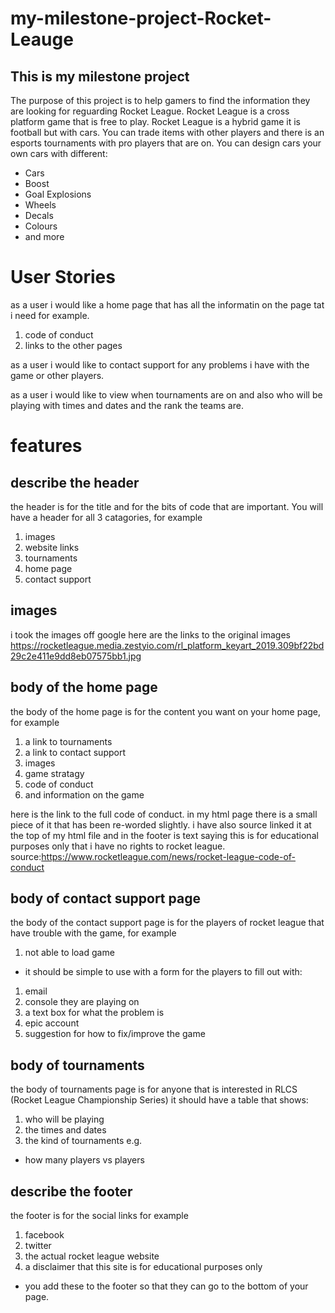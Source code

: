 # my-milestone-project-Rocket-Leauge
## This is my milestone project
The purpose of this project is to help gamers to find the information they are looking for reguarding Rocket League. 
Rocket League is a cross platform game that is free to play. 
Rocket League is a hybrid game it is football but with cars.
You can trade items with other players and there is an esports tournaments with pro players that are on.
You can design cars your own cars with different:
- Cars
- Boost
- Goal Explosions 
- Wheels 
- Decals
- Colours 
- and more

# User Stories
as a user i would like a home page that has all the informatin on the page tat i need for example.
1. code of conduct
1. links to the other pages

as a user i would like to contact support for any problems i have with the game or other players.

as a user i would like to view when tournaments are on and also who will be playing with times and dates and the rank the teams are.

# features
## describe the header 
the header is for the title and for the bits of code that are important. You will have a header for all 3 catagories,
for example
1. images
1. website links
1. tournaments
1. home page
1. contact support

## images 
i took the images off google here are the links to the original images
https://rocketleague.media.zestyio.com/rl_platform_keyart_2019.309bf22bd29c2e411e9dd8eb07575bb1.jpg

## body of the home page 
the body of the home page is for the content you want on your home page, for example 
1. a link to tournaments
1. a link to contact support 
1. images 
1. game stratagy 
1. code of conduct
1. and information on the game

here is the link to the full code of conduct. in my html page there is a small piece of it that has been re-worded slightly.
i have also source linked it at the top of my html file and in the footer is text saying this is for educational purposes only that i 
have no rights to rocket league.
source:https://www.rocketleague.com/news/rocket-league-code-of-conduct

## body of contact support page 
the body of the contact support page is for the players of rocket league that have trouble with the game, for example
1. not able to load game
- it should be simple to use with a form for the players to fill out with:
1. email
1. console they are playing on
1. a text box for what the problem is
1. epic account 
1. suggestion for how to fix/improve the game

## body of tournaments 
the body of tournaments page is for anyone that is interested in RLCS (Rocket League Championship Series) 
it should have a table that shows:
1. who will be playing
1. the times and dates 
1. the kind of tournaments e.g. 
- how many players vs players

## describe the footer 
the footer is for the social links for example
1. facebook
1. twitter
1. the actual rocket league website
1. a disclaimer that this site is for educational purposes only 
- you add these to the footer so that they can go to the bottom of your page.





